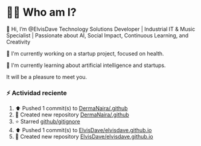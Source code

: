 # 👨‍💻 Who am I?
👋 Hi, I’m @ElvisDave
Technology Solutions Developer | Industrial IT & Music Specialist | Passionate about AI, Social Impact, Continuous Learning, and Creativity

👀 I'm currently working on a startup project, focused on health.

🌱 I'm currently learning about artificial intelligence and startups.

It will be a pleasure to meet you.

### :zap: Actividad reciente
<!--RECENT_ACTIVITY:start-->
1. ⬆️ Pushed 1 commit(s) to [DermaNaira/.github](https://github.com/DermaNaira/.github)<br>
2. 📔 Created new repository [DermaNaira/.github](https://github.com/DermaNaira/.github)<br>
3. ⭐ Starred [github/gitignore](https://github.com/github/gitignore)<br>
4. ⬆️ Pushed 1 commit(s) to [ElvisDave/elvisdave.github.io](https://github.com/ElvisDave/elvisdave.github.io)<br>
5. 📔 Created new repository [ElvisDave/elvisdave.github.io](https://github.com/ElvisDave/elvisdave.github.io)<br>
<!--RECENT_ACTIVITY:end-->

<!---
ElvisDave/ElvisDave is a ✨ special ✨ repository because its `README.md` (this file) appears on your GitHub profile.
You can click the Preview link to take a look at your changes.
--->
